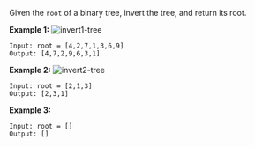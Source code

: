 Given the `root` of a binary tree, invert the tree, and return its root.

**Example 1:**
![invert1-tree](https://github.com/rica213/dsa-challenge/assets/10439283/131d9083-91b6-4d1b-855b-ba228d0f3885)

```
Input: root = [4,2,7,1,3,6,9]
Output: [4,7,2,9,6,3,1]
```

**Example 2:**
![invert2-tree](https://github.com/rica213/dsa-challenge/assets/10439283/cc47c9e9-37cd-4f99-9081-52b047d2c46a)

```
Input: root = [2,1,3]
Output: [2,3,1]
```

**Example 3:**
```
Input: root = []
Output: []
```
